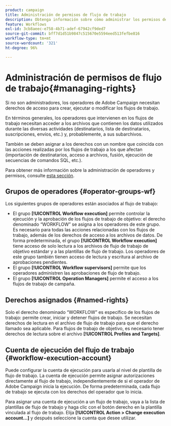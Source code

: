 ```yaml
---
product: campaign
title: Administración de permisos de flujo de trabajo
description: Obtenga información sobre cómo administrar los permisos de flujo de trabajo
feature: Workflows
exl-id: 3cb8aeec-e758-4b71-adef-67942cf9ded7
source-git-commit: bff7d1d51b9847c515670e5594eed513fefbe816
workflow-type: tm+mt
source-wordcount: '321'
ht-degree: 96%

---
```


# Administración de permisos de flujo de trabajo{#managing-rights}



Si no son administradores, los operadores de Adobe Campaign necesitan derechos de acceso para crear, ejecutar o modificar los flujos de trabajo.

En términos generales, los operadores que intervienen en los flujos de trabajo necesitan acceder a los archivos que contienen los datos utilizados durante las diversas actividades (destinatarios, lista de destinatarios, suscripciones, envíos, etc.) y, probablemente, a sus subarchivos.

También se deben asignar a los derechos con un nombre que coincida con las acciones realizadas por los flujos de trabajo a los que afectan (importación de destinatarios, acceso a archivos, fusión, ejecución de secuencias de comandos SQL, etc.).

Para obtener más información sobre la administración de operadores y permisos, consulte [esta sección](../../v8/start/gs-permissions.md).

## Grupos de operadores {#operator-groups-wf}

Los siguientes grupos de operadores están asociados al flujo de trabajo:

* El grupo **[!UICONTROL Workflow execution]** permite controlar la ejecución y la aprobación de los flujos de trabajo de objetivo: el derecho denominado “WORKFLOW” se asigna a los operadores de este grupo. Es necesario para todas las acciones relacionadas con los flujos de trabajo, además de los derechos de acceso a los archivos de datos. De forma predeterminada, el grupo **[!UICONTROL Workflow execution]** tiene acceso de solo lectura a los archivos de flujo de trabajo de objetivo estándar y a las plantillas de flujo de trabajo. Los operadores de este grupo también tienen acceso de lectura y escritura al archivo de aprobaciones pendientes.
* El grupo **[!UICONTROL Workflow supervisors]** permite que los operadores administren las aprobaciones de flujo de trabajo.
* El grupo **[!UICONTROL Operation Managers]** permite el acceso a los flujos de trabajo de campaña.

## Derechos asignados {#named-rights}

Solo el derecho denominado “WORKFLOW” es específico de los flujos de trabajo: permite crear, iniciar y detener flujos de trabajo. Se necesitan derechos de lectura en el archivo de flujo de trabajo para que el derecho llamado sea aplicable. Para flujos de trabajo de objetivo, es necesario tener derechos de lectura sobre el archivo **[!UICONTROL Profiles and Targets]**.

## Cuenta de ejecución del flujo de trabajo {#workflow-execution-account}

Puede configurar la cuenta de ejecución para usarla al nivel de plantilla de flujo de trabajo. La cuenta de ejecución permite asignar autorizaciones directamente al flujo de trabajo, independientemente de si el operador de Adobe Campaign inicia la ejecución. De forma predeterminada, cada flujo de trabajo se ejecuta con los derechos del operador que lo inicia.

Para asignar una cuenta de ejecución a un flujo de trabajo, vaya a la lista de plantillas de flujo de trabajo y haga clic con el botón derecho en la plantilla vinculada al flujo de trabajo. Elija **[!UICONTROL Action > Change execution account...]** y después seleccione la cuenta que desee utilizar.
